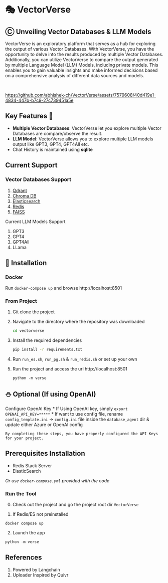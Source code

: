 # 🎭 VectorVerse
## Ⓒ Unveiling Vector Databases & LLM Models

VectorVerse is an exploratory platform that serves as a hub for exploring the output of various Vector Databases. With VectorVerse, you have the opportunity to delve into the results produced by multiple Vector Databases. Additionally, you can utilize VectorVerse to compare the output generated by multiple Language Model (LLM) Models, including private models. This enables you to gain valuable insights and make informed decisions based on a comprehensive analysis of different data sources and models.

<br/>


https://github.com/abhishek-ch/VectorVerse/assets/7579608/40d419e1-4834-447b-b7c9-27c739451a5e


## Key Features 🎯
* __Multiple Vector Databases__: VectorVerse let you explore multiple Vector Databases are compare/observe the result.
* __LLM Model__: VectorVerse allows you to explore multiple LLM models output like GPT3, GPT4, GPT4All etc.
* Chat History is maintained using __sqlite__

## Current Support

### Vector Databases Support
1. [Qdrant](https://qdrant.tech/)
2. [Chroma DB](https://www.trychroma.com/)
3. [Elasticsearch](https://vector.dev/docs/reference/configuration/sinks/elasticsearch/)
4. [Redis](https://redis.io/docs/stack/search/reference/vectors/)
5. [FAISS](https://engineering.fb.com/2017/03/29/data-infrastructure/faiss-a-library-for-efficient-similarity-search/)

Current LLM Models Support
1. GPT3
2. GPT4
3. GPT4All
4. LLama


## 💾 Installation

### Docker

Run `docker-compose up` and browse http://localhost:8501

### From Project

1. Git clone the project
2. Navigate to the directory where the repository was downloaded

    ```bash
    cd vectorverse
    ```
3. Install the required dependencies

    ```bash
    pip install -r requirements.txt
    ```

4. Run `run_es.sh`, `run_pg.sh` & `run_redis.sh` or set up your own
4. Run the project and access the url http://localhost:8501

    ```
    python -m verse
    ```

## ⛄ Optional (If using OpenAI)
Configure OpenAI Key
    * If Using OpenAI key, simply `export OPENAI_API_KEY=*****`
    * If want to use config file, rename `config_template.ini` -> `config.ini` file inside the `database_agent` dir & update either Azure or OpenAI config

    By completing these steps, you have properly configured the API Keys for your project.

## Prerequisites Installation

* Redis Stack Server
* ElasticSearch 

_Or use `docker-compose.yml` provided with the code_
 

### Run the Tool
0. Check out the project and go the project root dir `VectorVerse`

1. If Redis/ES not preinstalled
```docker
docker compose up
```

2. Launch the app
```python
python -m verse
```

## References
1. Powered by Langchain
2. Uploader Inspired by Quivr